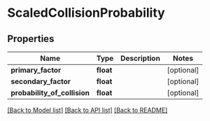 # ScaledCollisionProbability


## Properties
Name | Type | Description | Notes
------------ | ------------- | ------------- | -------------
**primary_factor** | **float** |  | [optional] 
**secondary_factor** | **float** |  | [optional] 
**probability_of_collision** | **float** |  | [optional] 

[[Back to Model list]](../README.md#documentation-for-models) [[Back to API list]](../README.md#documentation-for-api-endpoints) [[Back to README]](../README.md)


